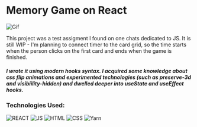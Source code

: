 # Memory Game on React

![Gif](memorygame.gif)

This project was a test assigment I found on one chats dedicated to JS. It is still WIP - I'm planning to connect timer to the card grid, so the time starts when the person clicks on the first card and ends when the game is finished. 

##### I wrote it using modern hooks syntax. I acquired some knowledge about css flip animations and experimented technologies (such as preserve-3d and visibiility-hidden) and dwelled deeper into useState and useEffect hooks. 

### Technologies Used:
![REACT](https://img.shields.io/badge/-REACT-blue) ![JS](https://img.shields.io/badge/-JAVASCRIPT-yellow) ![HTML](https://img.shields.io/badge/-HTML5-red) ![CSS](https://img.shields.io/badge/-CSS3-blue) ![Yarn](https://img.shields.io/badge/-YARN-pink) 
